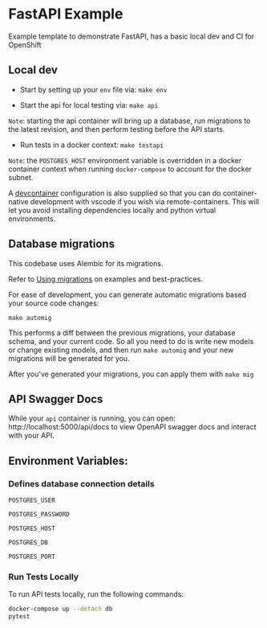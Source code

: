 # FastAPI Example

Example template to demonstrate FastAPI, has a basic local dev and CI for OpenShift

## Local dev
* Start by setting up your `env` file via: `make env`

* Start the api for local testing via: `make api`

`Note`: starting the api container will bring up a database, run migrations to the latest revision, and then perform testing before the API starts.

* Run tests in a docker context: `make testapi`

`Note`: the `POSTGRES_HOST` environment variable is overridden in a docker container context when running `docker-compose` to account for the docker subnet.

A [devcontainer](https://marketplace.visualstudio.com/items?itemName=ms-vscode-remote.remote-containers) configuration is also supplied so that you can do container-native development with vscode if you wish via remote-containers. This will let you avoid installing dependencies locally and python virtual environments.

## Database migrations
This codebase uses Alembic for its migrations.

Refer to [Using migrations](https://github.com/changeme/app/alembic/README.md) on examples and best-practices.

For ease of development, you can generate automatic migrations based your source code changes:

`make automig`

This performs a diff between the previous migrations, your database schema, and your current code. So all you need to do is write new models or change existing models, and then run `make automig` and your new migrations will be generated for you.

After you've generated your migrations, you can apply them with `make mig`

## API Swagger Docs

While your `api` container is running, you can open: http://localhost:5000/api/docs to view OpenAPI swagger docs and interact with your API.

## Environment Variables:
### Defines database connection details
`POSTGRES_USER`

`POSTGRES_PASSWORD`

`POSTGRES_HOST`

`POSTGRES_DB`

`POSTGRES_PORT`


### Run Tests Locally
To run API tests locally, run the following commands:

```bash
docker-compose up --detach db
pytest
```